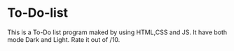 # To-Do-list

This is a To-Do list program maked by using HTML,CSS and JS.
It have both mode Dark and Light.
Rate it out of /10.

